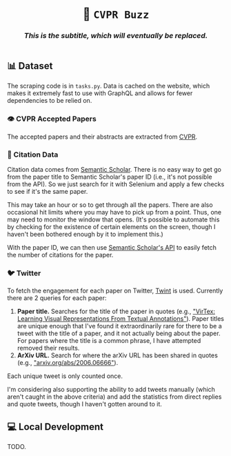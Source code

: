 <h1 align="center">
  🐝 <code>CVPR Buzz</code>
</h1>
<h3 align="center"><em>This is the subtitle, which will eventually be replaced.</em></h3>

<div align="center">
  <a aria-label="License" href="https://github.com/blitz-js/blitz/blob/canary/LICENSE">
    <img alt="" src="https://img.shields.io/badge/License-MIT-6700EB.svg?style=for-the-badge&labelColor=000000&color=blue">
  </a>
</div>

## 📊 Dataset

The scraping code is in `tasks.py`. Data is cached on the website, which makes it extremely fast to use with GraphQL and allows for fewer dependencies to be relied on.

### 👁️ CVPR Accepted Papers

The accepted papers and their abstracts are extracted from [CVPR](https://openaccess.thecvf.com/CVPR2021?day=all).

### 📖 Citation Data

Citation data comes from [Semantic Scholar](https://semanticscholar.org). There is no easy way to get go from the paper title to Semantic Scholar's paper ID (i.e., it's not possible from the API). So we just search for it with Selenium and apply a few checks to see if it's the same paper.

This may take an hour or so to get through all the papers. There are also occasional hit limits where you may have to pick up from a point. Thus, one may need to monitor the window that opens. (It's possible to automate this by checking for the existence of certain elements on the screen, though I haven't been bothered enough by it to implement this.)

With the paper ID, we can then use [Semantic Scholar's API](https://api.semanticscholar.org/) to easily fetch the number of citations for the paper.

### 🐦 Twitter

To fetch the engagement for each paper on Twitter, [Twint](https://github.com/twintproject/twint) is used. Currently there are 2 queries for each paper:

1. **Paper title.** Searches for the title of the paper in quotes (e.g., ["VirTex: Learning Visual Representations From Textual Annotations"](https://twitter.com/search?q=%22VirTex%3A%20Learning%20Visual%20Representations%20From%20Textual%20Annotations%22&src=typed_query&f=live)). Paper titles are unique enough that I've found it extraordinarily rare for there to be a tweet with the title of a paper, and it not actually being about the paper. For papers where the title is a common phrase, I have attempted removed their results.
2. **ArXiv URL.** Search for where the arXiv URL has been shared in quotes (e.g., ["arxiv.org/abs/2006.06666"](https://twitter.com/search?q=arxiv.org%2Fabs%2F2006.06666&src=typed_query&f=live)).

Each unique tweet is only counted once.

I'm considering also supporting the ability to add tweets manually (which aren't caught in the above criteria) and add the statistics from direct replies and quote tweets, though I haven't gotten around to it.


## 💻 Local Development

TODO.
